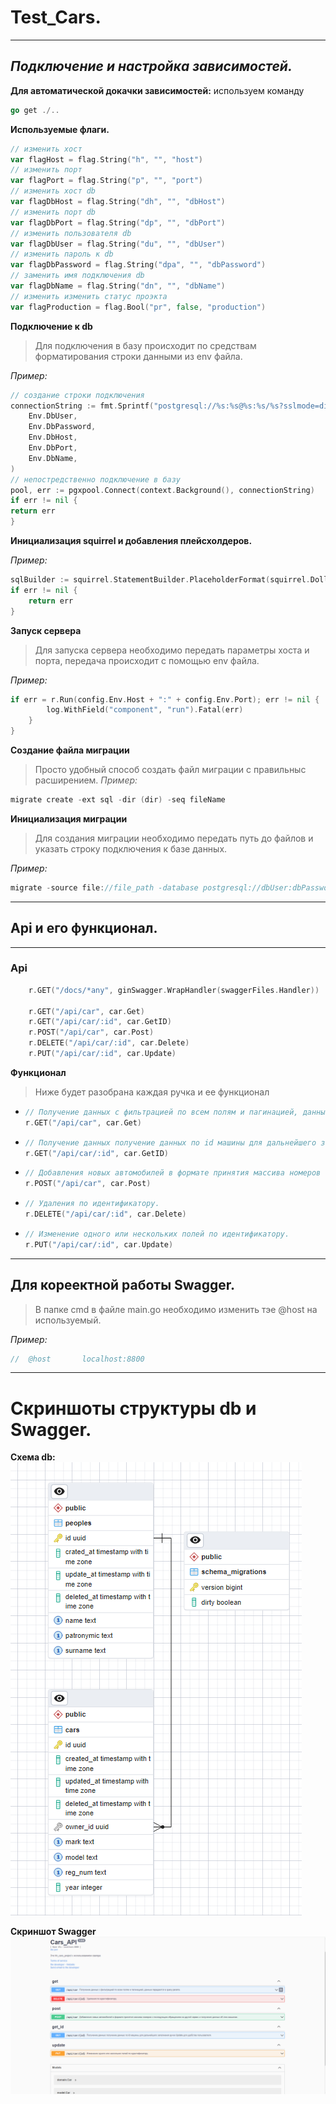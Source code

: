 
# Test_Cars.
___
## ***Подключение и настройка зависимостей.***
**Для автоматической докачки зависимостей:** используем команду
```go
go get ./..
```

**Используемые флаги.**

```go
// изменить хост
var flagHost = flag.String("h", "", "host")
// изменить порт
var flagPort = flag.String("p", "", "port")
// изменить хост db
var flagDbHost = flag.String("dh", "", "dbHost")
// изменить порт db
var flagDbPort = flag.String("dp", "", "dbPort")
// изменить пользователя db
var flagDbUser = flag.String("du", "", "dbUser")
// изменить пароль к db
var flagDbPassword = flag.String("dpa", "", "dbPassword")
// заменить имя подключения db
var flagDbName = flag.String("dn", "", "dbName")
// изменить изменить статус проэкта
var flagProduction = flag.Bool("pr", false, "production")
```

**Подключение к db**
> Для подключения в базу происходит по средствам форматирования строки данными из env файла.

*Пример:*
```go
// создание строки подключения
connectionString := fmt.Sprintf("postgresql://%s:%s@%s:%s/%s?sslmode=disable",
    Env.DbUser,
    Env.DbPassword,
    Env.DbHost,
    Env.DbPort,
    Env.DbName,
)
// непостредственно подключение в базу
pool, err := pgxpool.Connect(context.Background(), connectionString)
if err != nil {
return err
}
```
**Инициализация squirrel и добавления плейсхолдеров.**

*Пример:*
```go
sqlBuilder := squirrel.StatementBuilder.PlaceholderFormat(squirrel.Dollar)
if err != nil {
    return err
}
```
**Запуск сервера**
> Для запуска сервера необходимо передать параметры хоста и порта, передача происходит с помощью env файла.

*Пример:*

```go
if err = r.Run(config.Env.Host + ":" + config.Env.Port); err != nil {
		log.WithField("component", "run").Fatal(err)
	}
}
```
**Создание файла миграции**
> Просто удобный способ создать файл миграции с правильныс расширением.
*Пример:*
```go
migrate create -ext sql -dir (dir) -seq fileName
```
**Инициализация миграции**
> Для создания миграции необходимо передать путь до файлов и указать строку подключения к базе данных.

*Пример:*
```go
migrate -source file://file_path -database postgresql://dbUser:dbPassword@dbHost:dbPort/dbName?sslmode=disable
```
___
## Api и его функционал.
___
### Api
```go
	r.GET("/docs/*any", ginSwagger.WrapHandler(swaggerFiles.Handler))

	r.GET("/api/car", car.Get)
	r.GET("/api/car/:id", car.GetID)
	r.POST("/api/car", car.Post)
	r.DELETE("/api/car/:id", car.Delete)
	r.PUT("/api/car/:id", car.Update)
```

**Функционал**
>Ниже будет разобрана каждая ручка и ее функционал

  + ```go
    // Получение данных с фильтрацией по всем полям и пагинацией, данные передаются в query params.
    r.GET("/api/car", car.Get)
    ```
  + ```go
    // Получение данных получение данных по id машины для дальнейшего заполнения ручки Update для удобства пользователя.
    r.GET("/api/car/:id", car.GetID)
    ```
  + ```go
    // Добавления новых автомобилей в формате принятия массива номеров с последующим обращением на другой сервис и получения данных об этих машинах.
    r.POST("/api/car", car.Post)
    ```
  + ```go
    // Удаления по идентификатору.
    r.DELETE("/api/car/:id", car.Delete)
    ```
  + ```go
    // Изменение одного или нескольких полей по идентификатору.
    r.PUT("/api/car/:id", car.Update)
    ```
___

## Для кореектной работы Swagger.

> В папке cmd в файле main.go необходимо изменить тэе @host на используемый.

*Пример:*
```go
//	@host		localhost:8800
```
____
# Скриншоты структуры db и Swagger.
**Схема db:**
![схема_db](https://github.com/Shabolom/hh_cars_test/blob/finalv1.0/media/bd.png)

**Скриншот Swagger**
![swagger](https://github.com/Shabolom/hh_cars_test/blob/finalv1.0/media/swagger.png)
